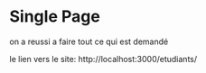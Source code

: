 Single Page
=============================

on a reussi a faire tout ce qui est demandé 

le lien vers le site:
http://localhost:3000/etudiants/


